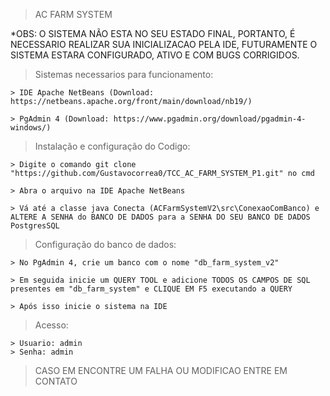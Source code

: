 > AC FARM SYSTEM

*OBS: 
O SISTEMA NÃO ESTA NO SEU ESTADO FINAL, PORTANTO, É NECESSARIO REALIZAR
SUA INICIALIZACAO PELA IDE, FUTURAMENTE O SISTEMA ESTARA CONFIGURADO, ATIVO E
COM BUGS CORRIGIDOS.

> Sistemas necessarios para funcionamento:

    > IDE Apache NetBeans (Download: https://netbeans.apache.org/front/main/download/nb19/)
    
    > PgAdmin 4 (Download: https://www.pgadmin.org/download/pgadmin-4-windows/)
  
> Instalação e configuração do Codigo:
                                                                                        
    > Digite o comando git clone "https://github.com/Gustavocorrea0/TCC_AC_FARM_SYSTEM_P1.git" no cmd

    > Abra o arquivo na IDE Apache NetBeans
    
    > Vá até a classe java Conecta (ACFarmSystemV2\src\ConexaoComBanco) e ALTERE A SENHA do BANCO DE DADOS para a SENHA DO SEU BANCO DE DADOS PostgresSQL

> Configuração do banco de dados:

    > No PgAdmin 4, crie um banco com o nome "db_farm_system_v2"
    
    > Em seguida inicie um QUERY TOOL e adicione TODOS OS CAMPOS DE SQL presentes em "db_farm_system" e CLIQUE EM F5 executando a QUERY

    > Após isso inicie o sistema na IDE

> Acesso:

    > Usuario: admin
    > Senha: admin

> CASO EM ENCONTRE UM FALHA OU MODIFICAO ENTRE EM CONTATO 
 
